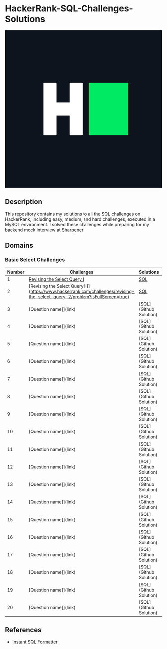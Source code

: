 # HackerRank-SQL-Challenges-Solutions

[![HackerRank Logo](./Assets/hackerRankLogo.png)](https://www.hackerrank.com/profile/suvadeep1)

## Description

This repository contains my solutions to all the SQL challenges on HackerRank, including easy, medium, and hard challenges, executed in a MySQL environment. I solved these challenges while preparing for my backend mock interview at [Sharpener](https://sharpener.tech)

## Domains

### Basic Select Challenges

| Number | Challenges                                                   | Solutions                                                    | Status | Difficulty |
| ------ | ------------------------------------------------------------ | ------------------------------------------------------------ | ------ | ---------- |
| 1      | [Revising the Select Query I](https://hackerrank.com/challenges/revising-the-select-query/problem?isFullScreen=true) | [SQL](https://github.com/SuvadeepMukherjee/HackerRank-SQL-Challenges-Solutions/blob/main/Basic%20Select/Revising-The-Select-Query-1.sql) | [x]    | Easy       |
| 2      | [Revising the Select Query II]](https://www.hackerrank.com/challenges/revising-the-select-query-2/problem?isFullScreen=true) | [SQL](https://github.com/SuvadeepMukherjee/HackerRank-SQL-Challenges-Solutions/blob/main/Basic%20Select/Revising-The-Select-Query-2.sql) | [x]    | Easy       |
| 3      | [Question name]](link)                                       | [SQL](Github Solution)                                       | []     | Easy       |
| 4      | [Question name]](link)                                       | [SQL](Github Solution)                                       | []     | Easy       |
| 5      | [Question name]](link)                                       | [SQL](Github Solution)                                       | []     | Easy       |
| 6      | [Question name]](link)                                       | [SQL](Github Solution)                                       | []     | Easy       |
| 7      | [Question name]](link)                                       | [SQL](Github Solution)                                       | []     | Easy       |
| 8      | [Question name]](link)                                       | [SQL](Github Solution)                                       | []     | Easy       |
| 9      | [Question name]](link)                                       | [SQL](Github Solution)                                       | []     | Easy       |
| 10     | [Question name]](link)                                       | [SQL](Github Solution)                                       | []     | Easy       |
| 11     | [Question name]](link)                                       | [SQL](Github Solution)                                       | []     | Easy       |
| 12     | [Question name]](link)                                       | [SQL](Github Solution)                                       | []     | Easy       |
| 13     | [Question name]](link)                                       | [SQL](Github Solution)                                       | []     | Easy       |
| 14     | [Question name]](link)                                       | [SQL](Github Solution)                                       | []     | Easy       |
| 15     | [Question name]](link)                                       | [SQL](Github Solution)                                       | []     | Easy       |
| 16     | [Question name]](link)                                       | [SQL](Github Solution)                                       | []     | Easy       |
| 17     | [Question name]](link)                                       | [SQL](Github Solution)                                       | []     | Easy       |
| 18     | [Question name]](link)                                       | [SQL](Github Solution)                                       | []     | Easy       |
| 19     | [Question name]](link)                                       | [SQL](Github Solution)                                       | []     | Easy       |
| 20     | [Question name]](link)                                       | [SQL](Github Solution)                                       | []     | Easy       |



## References

- [Instant SQL Formatter](http://www.dpriver.com/pp/sqlformat.htm)
